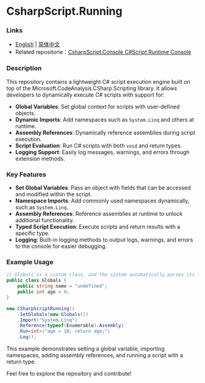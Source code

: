 # CsharpScript.Running
### Links
- [English](README.md) | [简体中文](README.zh.md) 
- Related repositorie：[CsharpScript.Console C#Script Runtime Console](https://github.com/xukonxe/CSharpScript.Console/tree/master)
### Description
This repository contains a lightweight C# script execution engine built on top of the Microsoft.CodeAnalysis.CSharp.Scripting library. It allows developers to dynamically execute C# scripts with support for:

- **Global Variables**: Set global context for scripts with user-defined objects.
- **Dynamic Imports**: Add namespaces such as `System.Linq` and others at runtime.
- **Assembly References**: Dynamically reference assemblies during script execution.
- **Script Evaluation**: Run C# scripts with both `void` and return types.
- **Logging Support**: Easily log messages, warnings, and errors through extension methods.

### Key Features
- **Set Global Variables**: Pass an object with fields that can be accessed and modified within the script.
- **Namespace Imports**: Add commonly used namespaces dynamically, such as `System.Linq`.
- **Assembly References**: Reference assemblies at runtime to unlock additional functionality.
- **Typed Script Execution**: Execute scripts and return results with a specific type.
- **Logging**: Built-in logging methods to output logs, warnings, and errors to the console for easier debugging.

### Example Usage

```csharp
// Globals is a custom class, and the system automatically parses its fields and values into the script's global variables.
public class Globals {
    public string name = "undefined";
    public int age = 0;
}

new CSharpScriptRunning()
    .SetGlobals(new Globals())
    .Import("System.Linq")
    .Reference(typeof(Enumerable).Assembly)
    .Run<int>("age = 10; return age;")
    .Log();
```

This example demonstrates setting a global variable, importing namespaces, adding assembly references, and running a script with a return type.

Feel free to explore the repository and contribute!
